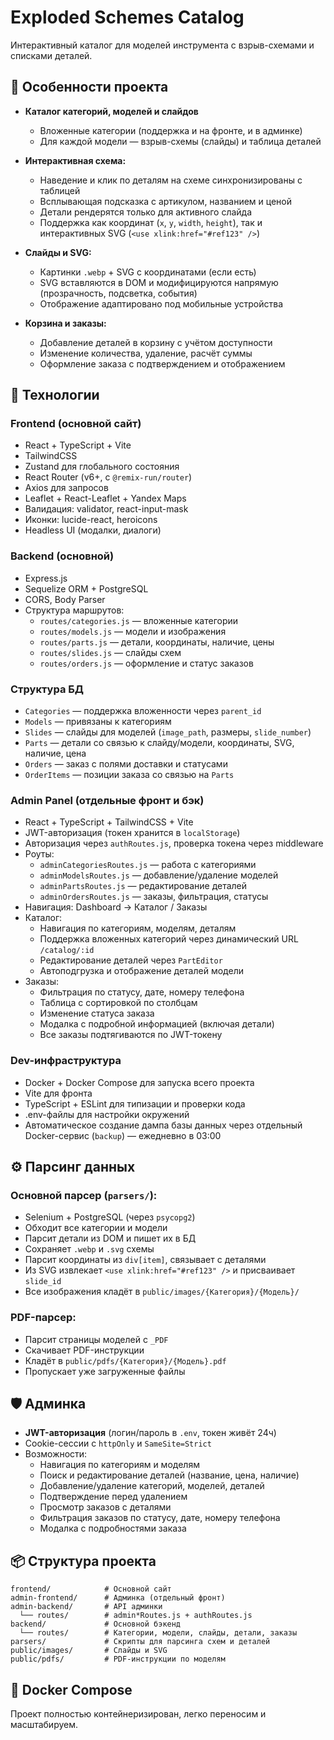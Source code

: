 # Exploded Schemes Catalog

Интерактивный каталог для моделей инструмента с взрыв-схемами и списками деталей.

## 🚀 Особенности проекта

- **Каталог категорий, моделей и слайдов**

  - Вложенные категории (поддержка и на фронте, и в админке)
  - Для каждой модели — взрыв-схемы (слайды) и таблица деталей

- **Интерактивная схема:**

  - Наведение и клик по деталям на схеме синхронизированы с таблицей
  - Всплывающая подсказка с артикулом, названием и ценой
  - Детали рендерятся только для активного слайда
  - Поддержка как координат (`x`, `y`, `width`, `height`), так и интерактивных SVG (`<use xlink:href="#ref123" />`)

- **Слайды и SVG:**

  - Картинки `.webp` + SVG с координатами (если есть)
  - SVG вставляются в DOM и модифицируются напрямую (прозрачность, подсветка, события)
  - Отображение адаптировано под мобильные устройства

- **Корзина и заказы:**
  - Добавление деталей в корзину с учётом доступности
  - Изменение количества, удаление, расчёт суммы
  - Оформление заказа с подтверждением и отображением

## 🧱️ Технологии

### Frontend (основной сайт)

- React + TypeScript + Vite
- TailwindCSS
- Zustand для глобального состояния
- React Router (v6+, с `@remix-run/router`)
- Axios для запросов
- Leaflet + React-Leaflet + Yandex Maps
- Валидация: validator, react-input-mask
- Иконки: lucide-react, heroicons
- Headless UI (модалки, диалоги)

### Backend (основной)

- Express.js
- Sequelize ORM + PostgreSQL
- CORS, Body Parser
- Структура маршрутов:
  - `routes/categories.js` — вложенные категории
  - `routes/models.js` — модели и изображения
  - `routes/parts.js` — детали, координаты, наличие, цены
  - `routes/slides.js` — слайды схем
  - `routes/orders.js` — оформление и статус заказов

### Структура БД

- `Categories` — поддержка вложенности через `parent_id`
- `Models` — привязаны к категориям
- `Slides` — слайды для моделей (`image_path`, размеры, `slide_number`)
- `Parts` — детали со связью к слайду/модели, координаты, SVG, наличие, цена
- `Orders` — заказ с полями доставки и статусами
- `OrderItems` — позиции заказа со связью на `Parts`

### Admin Panel (отдельные фронт и бэк)

- React + TypeScript + TailwindCSS + Vite
- JWT-авторизация (токен хранится в `localStorage`)
- Авторизация через `authRoutes.js`, проверка токена через middleware
- Роуты:
  - `adminCategoriesRoutes.js` — работа с категориями
  - `adminModelsRoutes.js` — добавление/удаление моделей
  - `adminPartsRoutes.js` — редактирование деталей
  - `adminOrdersRoutes.js` — заказы, фильтрация, статусы
- Навигация: Dashboard → Каталог / Заказы
- Каталог:
  - Навигация по категориям, моделям, деталям
  - Поддержка вложенных категорий через динамический URL `/catalog/:id`
  - Редактирование деталей через `PartEditor`
  - Автоподгрузка и отображение деталей модели
- Заказы:
  - Фильтрация по статусу, дате, номеру телефона
  - Таблица с сортировкой по столбцам
  - Изменение статуса заказа
  - Модалка с подробной информацией (включая детали)
  - Все заказы подтягиваются по JWT-токену

### Dev-инфраструктура

- Docker + Docker Compose для запуска всего проекта
- Vite для фронта
- TypeScript + ESLint для типизации и проверки кода
- .env-файлы для настройки окружений
- Автоматическое создание дампа базы данных через отдельный Docker-сервис (`backup`) — ежедневно в 03:00

## ⚙️ Парсинг данных

### Основной парсер (`parsers/`):

- Selenium + PostgreSQL (через `psycopg2`)
- Обходит все категории и модели
- Парсит детали из DOM и пишет их в БД
- Сохраняет `.webp` и `.svg` схемы
- Парсит координаты из `div[item]`, связывает с деталями
- Из SVG извлекает `<use xlink:href="#ref123" />` и присваивает `slide_id`
- Все изображения кладёт в `public/images/{Категория}/{Модель}/`

### PDF-парсер:

- Парсит страницы моделей с `_PDF`
- Скачивает PDF-инструкции
- Кладёт в `public/pdfs/{Категория}/{Модель}.pdf`
- Пропускает уже загруженные файлы

## 🛡️ Админка

- **JWT-авторизация** (логин/пароль в `.env`, токен живёт 24ч)
- Cookie-сессии с `httpOnly` и `SameSite=Strict`
- Возможности:
  - Навигация по категориям и моделям
  - Поиск и редактирование деталей (название, цена, наличие)
  - Добавление/удаление категорий, моделей, деталей
  - Подтверждение перед удалением
  - Просмотр заказов с деталями
  - Фильтрация заказов по статусу, дате, номеру телефона
  - Модалка с подробностями заказа

## 📦 Структура проекта

```
frontend/            # Основной сайт
admin-frontend/      # Админка (отдельный фронт)
admin-backend/       # API админки
  └── routes/        # admin*Routes.js + authRoutes.js
backend/             # Основной бэкенд
  └── routes/        # Категории, модели, слайды, детали, заказы
parsers/             # Скрипты для парсинга схем и деталей
public/images/       # Слайды и SVG
public/pdfs/         # PDF-инструкции по моделям
```

## 🐳 Docker Compose

Проект полностью контейнеризирован, легко переносим и масштабируем.
